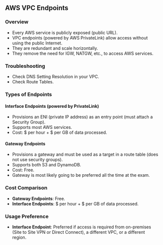 ## AWS VPC Endpoints

### Overview
- Every AWS service is publicly exposed (public URL).
- VPC endpoints (powered by AWS PrivateLink) allow access without using the public Internet.
- They are redundant and scale horizontally.
- They remove the need for IGW, NATGW, etc., to access AWS services.

### Troubleshooting
- Check DNS Setting Resolution in your VPC.
- Check Route Tables.

### Types of Endpoints

#### Interface Endpoints (powered by PrivateLink)
- Provisions an ENI (private IP address) as an entry point (must attach a Security Group).
- Supports most AWS services.
- Cost: $ per hour + $ per GB of data processed.

#### Gateway Endpoints
- Provisions a gateway and must be used as a target in a route table (does not use security groups).
- Supports both S3 and DynamoDB.
- Cost: Free.
- Gateway is most likely going to be preferred all the time at the exam.

### Cost Comparison
- **Gateway Endpoints**: Free.
- **Interface Endpoints**: $ per hour + $ per GB of data processed.

### Usage Preference
- **Interface Endpoint**: Preferred if access is required from on-premises (Site to Site VPN or Direct Connect), a different VPC, or a different region.